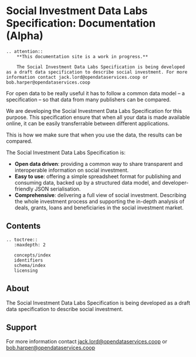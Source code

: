 Social Investment Data Labs Specification: Documentation (Alpha)
==============================
```eval_rst
.. attention::
    **This documentation site is a work in progress.**

    The Social Investment Data Labs Specification is being developed as a draft data specification to describe social investment. For more information contact jack.lord@opendataservices.coop or bob.harper@opendataservices.coop

```

For open data to be really useful it has to follow a common data model – a specification – so that data from many publishers can be compared.

We are developing the Social Investment Data Labs Specification for this purpose. This specification ensure that when all your data is made available online, it can be easily transferrable between different applications.

This is how we make sure that when you use the data, the results can be compared.

The Social Investment Data Labs Specification is:

* **Open data driven**: providing a common way to share transparent and interoperable information on social investment.
* **Easy to use**: offering a simple spreadsheet format for publishing and consuming data, backed up by a structured data model, and developer-friendly JSON serialisation.
* **Comprehensive**: delivering a full view of social investment. Describing the whole investment process and supporting the in-depth analysis of deals, grants, loans and beneficiaries in the social investment market.

## Contents

```eval_rst
.. toctree::
   :maxdepth: 2

   concepts/index
   identifiers
   schema/index
   licensing

```
## About
The Social Investment Data Labs Specification is being developed as a draft data specification to describe social investment.

## Support
For more information contact [jack.lord@opendataservices.coop](mailto:jack.lord@opendataservices.coop) or [bob.harper@opendataservices.coop](mailto:bob.harper@opendataservices.coop)
